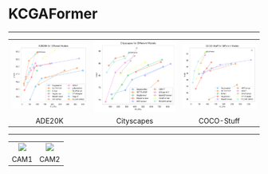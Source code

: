 # KCGAFormer
***
<table align="center">
  <tr>
    <td style="text-align: center;">
      <img src="./Visualization/Ade20k_curve.png" width="330" />
    </td>
    <td style="text-align: center;">
      <img src="./Visualization/Cityscapes_curve.png" width="330" />
    </td>
    <td style="text-align: center;">
      <img src="./Visualization/COCO-Stuff_curve.png" width="330" />
    </td>
  </tr>
  <tr>
    <td style="text-align: center;">
      <figcaption>ADE20K</figcaption>
    </td>
    <td style="text-align: center;">
      <figcaption>Cityscapes</figcaption>
    </td>
    <td style="text-align: center;">
      <figcaption>COCO-Stuff</figcaption>
    </td>
  </tr>
</table>

***

<table align="center">
  <tr>
    <td style="text-align: center;">
      <img src="./Visualization/CAM1.png" width="500" />
    </td>
    <td style="text-align: center;">
      <img src="./Visualization/CAM2.png" width="500" />
    </td>
  </tr>
  <tr>
    <td style="text-align: center;">
      <figcaption>CAM1</figcaption>
    </td>
    <td style="text-align: center;">
      <figcaption>CAM2</figcaption>
    </td>
  </tr>
</table>
